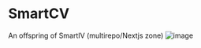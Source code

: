 # SmartCV
An offspring of SmartIV  (multirepo/Nextjs zone)
![image](https://user-images.githubusercontent.com/64266031/174296029-517e3c21-27b1-42cf-bc0b-ee689efe0d78.png)
